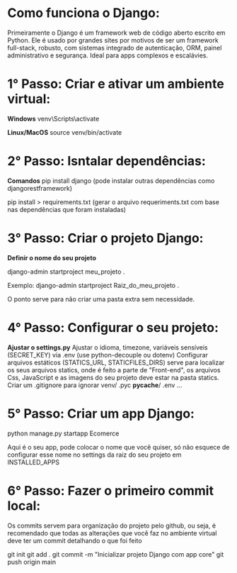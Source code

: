 # Como funciona o Django:

Primeiramente o Django é um framework web de código aberto escrito em Python. Ele é usado por grandes sites por motivos de ser um framework full-stack, robusto, com sistemas integrado de autenticação, ORM, painel administrativo e segurança. Ideal para apps complexos e escalávies. 

# 1° Passo: Criar e ativar um ambiente virtual: 
**Windows**
venv\Scripts\activate

**Linux/MacOS**
source venv/bin/activate

# 2° Passo: Isntalar dependências:
**Comandos**
pip install django (pode instalar outras dependências como djangorestframework)

pip install > requirements.txt (gerar o arquivo requeriments.txt com base nas dependências que foram instaladas)

# 3° Passo: Criar o projeto Django:

**Definir o nome do seu projeto**

django-admin startproject meu_projeto .

Exemplo: django-admin startproject Raiz_do_meu_projeto . 

O ponto serve para não criar uma pasta extra sem necessidade.

# 4° Passo: Configurar o seu projeto:

**Ajustar o settings.py**
Ajustar o idioma, timezone, variáveis sensíveis (SECRET_KEY) via .env (use python-decouple ou dotenv)
Configurar arquivos estáticos (STATICS_URL, STATICFILES_DIRS) serve para localizar os seus arquivos statics, onde é feito a parte de "Front-end", os arquivos Css, JavaScript e as imagens do seu projeto deve estar na pasta statics. 
Criar um .gitignore para ignorar venv/ .pyc __pycache__/ .env ...

# 5° Passo: Criar um app Django:

python manage.py startapp Ecomerce 

Aqui é o seu app, pode colocar o nome que você quiser, só não esquece de configurar esse nome no settings da raiz do seu projeto em INSTALLED_APPS 

# 6° Passo: Fazer o primeiro commit local:

Os commits servem para organização do projeto pelo github, ou seja, é recomendado que todas as alterações que você faz no ambiente virtual deve ter um commit detalhando o que foi feito

git init 
git add . 
git commit -m "Inicializar projeto Django com app core"
git push origin main


